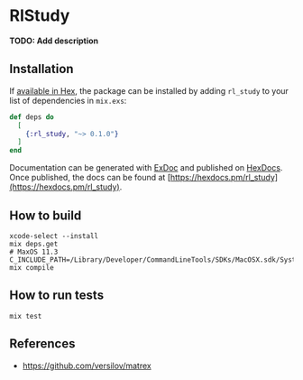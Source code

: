 # RlStudy

**TODO: Add description**

## Installation

If [available in Hex](https://hex.pm/docs/publish), the package can be installed
by adding `rl_study` to your list of dependencies in `mix.exs`:

```elixir
def deps do
  [
    {:rl_study, "~> 0.1.0"}
  ]
end
```

Documentation can be generated with [ExDoc](https://github.com/elixir-lang/ex_doc)
and published on [HexDocs](https://hexdocs.pm). Once published, the docs can
be found at [https://hexdocs.pm/rl_study](https://hexdocs.pm/rl_study).

## How to build

```shell
xcode-select --install
mix deps.get
# MaxOS 11.3
C_INCLUDE_PATH=/Library/Developer/CommandLineTools/SDKs/MacOSX.sdk/System/Library/Frameworks/Accelerate.framework/Frameworks/vecLib.framework/Headers mix compile
```

## How to run tests

```shell
mix test
```


## References
- https://github.com/versilov/matrex
